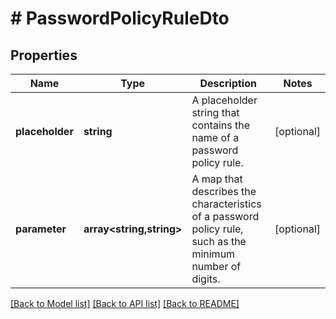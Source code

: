 # # PasswordPolicyRuleDto

## Properties

Name | Type | Description | Notes
------------ | ------------- | ------------- | -------------
**placeholder** | **string** | A placeholder string that contains the name of a password policy rule. | [optional]
**parameter** | **array<string,string>** | A map that describes the characteristics of a password policy rule, such as the minimum number of digits. | [optional]

[[Back to Model list]](../../README.md#models) [[Back to API list]](../../README.md#endpoints) [[Back to README]](../../README.md)
